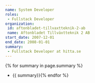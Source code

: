 ```yaml
---
name: System Developer
roles: 
 - Fullstack Developer
organization:
 id: aftonbladet-tillvaxtteknik-2-ab
 name: Aftonbladet Tillväxtteknik 2 AB
start_date: 2007-12-01
end_date: 2008-01-01
summary: 
 - Fullstack Developer at hitta.se
--- 
```

{% for summary in page.summary %}
* {{ summary}}{% endfor %}
<!--more-->
